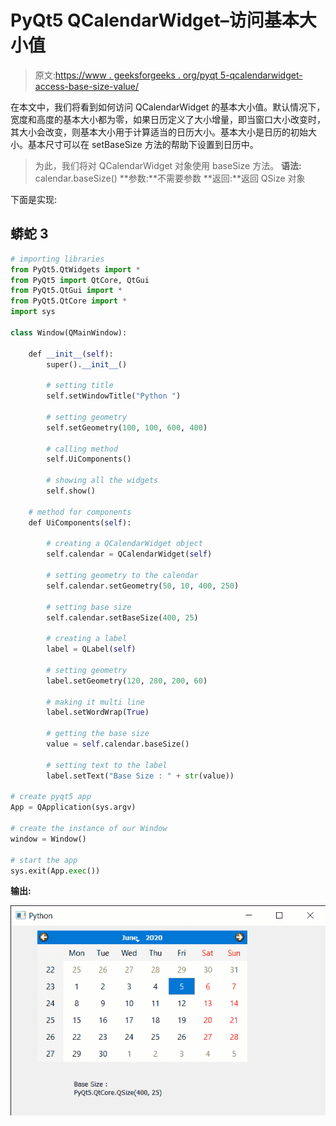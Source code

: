 # PyQt5 QCalendarWidget–访问基本大小值

> 原文:[https://www . geeksforgeeks . org/pyqt 5-qcalendarwidget-access-base-size-value/](https://www.geeksforgeeks.org/pyqt5-qcalendarwidget-accessing-base-size-value/)

在本文中，我们将看到如何访问 QCalendarWidget 的基本大小值。默认情况下，宽度和高度的基本大小都为零，如果日历定义了大小增量，即当窗口大小改变时，其大小会改变，则基本大小用于计算适当的日历大小。基本大小是日历的初始大小。基本尺寸可以在 setBaseSize 方法的帮助下设置到日历中。

> 为此，我们将对 QCalendarWidget 对象使用 baseSize 方法。
> **语法:** calendar.baseSize()
> **参数:**不需要参数
> **返回:**返回 QSize 对象

下面是实现:

## 蟒蛇 3

```py
# importing libraries
from PyQt5.QtWidgets import *
from PyQt5 import QtCore, QtGui
from PyQt5.QtGui import *
from PyQt5.QtCore import *
import sys

class Window(QMainWindow):

    def __init__(self):
        super().__init__()

        # setting title
        self.setWindowTitle("Python ")

        # setting geometry
        self.setGeometry(100, 100, 600, 400)

        # calling method
        self.UiComponents()

        # showing all the widgets
        self.show()

    # method for components
    def UiComponents(self):

        # creating a QCalendarWidget object
        self.calendar = QCalendarWidget(self)

        # setting geometry to the calendar
        self.calendar.setGeometry(50, 10, 400, 250)

        # setting base size
        self.calendar.setBaseSize(400, 25)

        # creating a label
        label = QLabel(self)

        # setting geometry
        label.setGeometry(120, 280, 200, 60)

        # making it multi line
        label.setWordWrap(True)

        # getting the base size
        value = self.calendar.baseSize()

        # setting text to the label
        label.setText("Base Size : " + str(value))

# create pyqt5 app
App = QApplication(sys.argv)

# create the instance of our Window
window = Window()

# start the app
sys.exit(App.exec())
```

**输出:**

![](img/76b0755cda9c2667d78a07c9c1384aa1.png)